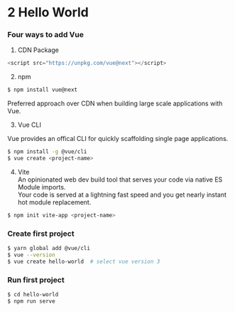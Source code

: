 # 2 Hello World 

### Four ways to add Vue    

1. CDN Package    

```js  
<script src="https://unpkg.com/vue@next"></script>
```

2. npm    
```bash  
$ npm install vue@next
```
Preferred approach over CDN when building large scale applications with Vue.    

3. Vue CLI    

Vue provides an offical CLI for quickly scaffolding single page applications.   
```bash  
$ npm install -g @vue/cli   
$ vue create <project-name>
```

4. Vite    
An opinionated web dev build tool that serves your code via native ES Module imports.     
Your code is served at a lightning fast speed and you get nearly instant hot module replacement.     
```bash  
$ npm init vite-app <project-name>
```

### Create first project     

```bash  
$ yarn global add @vue/cli
$ vue --version   
$ vue create hello-world  # select vue version 3
```

### Run first project    

```bash 
$ cd hello-world
$ npm run serve
```
